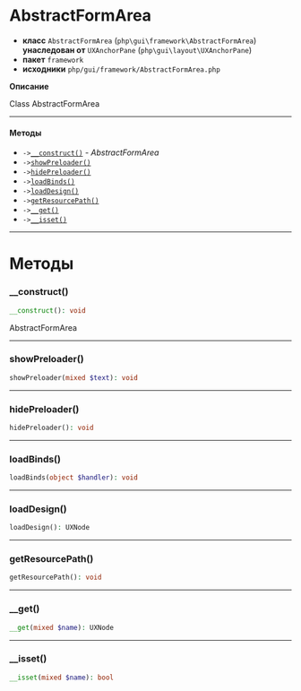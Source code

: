 # AbstractFormArea

- **класс** `AbstractFormArea` (`php\gui\framework\AbstractFormArea`) **унаследован от** `UXAnchorPane` (`php\gui\layout\UXAnchorPane`)
- **пакет** `framework`
- **исходники** `php/gui/framework/AbstractFormArea.php`

**Описание**

Class AbstractFormArea

---

#### Методы

- `->`[`__construct()`](#method-__construct) - _AbstractFormArea_
- `->`[`showPreloader()`](#method-showpreloader)
- `->`[`hidePreloader()`](#method-hidepreloader)
- `->`[`loadBinds()`](#method-loadbinds)
- `->`[`loadDesign()`](#method-loaddesign)
- `->`[`getResourcePath()`](#method-getresourcepath)
- `->`[`__get()`](#method-__get)
- `->`[`__isset()`](#method-__isset)

---
# Методы

<a name="method-__construct"></a>

### __construct()
```php
__construct(): void
```
AbstractFormArea

---

<a name="method-showpreloader"></a>

### showPreloader()
```php
showPreloader(mixed $text): void
```

---

<a name="method-hidepreloader"></a>

### hidePreloader()
```php
hidePreloader(): void
```

---

<a name="method-loadbinds"></a>

### loadBinds()
```php
loadBinds(object $handler): void
```

---

<a name="method-loaddesign"></a>

### loadDesign()
```php
loadDesign(): UXNode
```

---

<a name="method-getresourcepath"></a>

### getResourcePath()
```php
getResourcePath(): void
```

---

<a name="method-__get"></a>

### __get()
```php
__get(mixed $name): UXNode
```

---

<a name="method-__isset"></a>

### __isset()
```php
__isset(mixed $name): bool
```